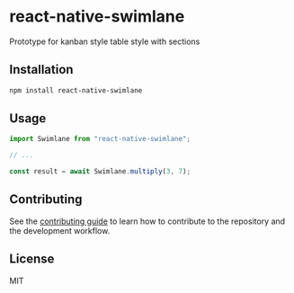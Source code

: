 # react-native-swimlane

Prototype for kanban style table style with sections

## Installation

```sh
npm install react-native-swimlane
```

## Usage

```js
import Swimlane from "react-native-swimlane";

// ...

const result = await Swimlane.multiply(3, 7);
```

## Contributing

See the [contributing guide](CONTRIBUTING.md) to learn how to contribute to the repository and the development workflow.

## License

MIT
